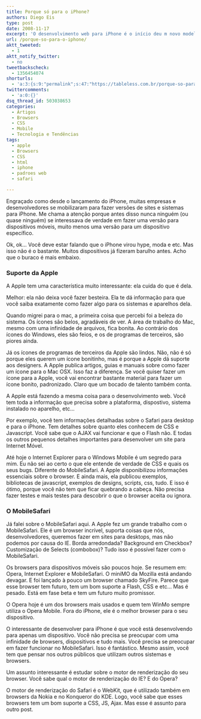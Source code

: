 ```yaml
---
title: Porque só para o iPhone?
authors: Diego Eis
type: post
date: 2008-11-17
excerpt: 'O desenvolvimento web para iPhone é o início deu m novo modelo de desenvolvimento web para dispositivos móveis. Os browsers para aparelhos como o iPhone ou aparelhos como os S60 da Nokia, são um novo caminho de navegar. '
url: /porque-so-para-o-iphone/
aktt_tweeted:
  - 1
aktt_notify_twitter:
  - no
tweetbackscheck:
  - 1356454074
shorturls:
  - 'a:3:{s:9:"permalink";s:47:"https://tableless.com.br/porque-so-para-o-iphone";s:7:"tinyurl";s:26:"https://tinyurl.com/3nsgg6h";s:4:"isgd";s:19:"https://is.gd/hT8bId";}'
twittercomments:
  - 'a:0:{}'
dsq_thread_id: 503038653
categories:
  - Artigos
  - Browsers
  - CSS
  - Mobile
  - Tecnologia e Tendências
tags:
  - apple
  - Browsers
  - CSS
  - html
  - iphone
  - padroes web
  - safari

---
```

Engraçado como desde o lançamento do iPhone, muitas empresas e desenvolvedores se mobilizaram para fazer versões de sites e sistemas para iPhone. Me chama a atenção porque antes disso nunca ninguém (ou quase ninguém) se interessava de verdade em fazer uma versão para dispositivos móveis, muito menos uma versão para um dispositivo específico.
  
Ok, ok&#8230; Você deve estar falando que o iPhone virou hype, moda e etc. Mas isso não é o bastante. Muitos dispositivos já fizeram barulho antes. Acho que o buraco é mais embaixo.
  
<!--more-->

### Suporte da Apple

A Apple tem uma característica muito interessante: ela cuida do que é dela.
  
Melhor: ela não deixa você fazer besteira. Ela te dá informação para que você saiba exatamente como fazer algo para os sistemas e aparelhos dela.

Quando migrei para o mac, a primeira coisa que percebi foi a beleza do sistema. Os ícones são belos, agradáveis de ver. A área de trabalho do Mac, mesmo com uma infinidade de arquivos, fica bonita. Ao contrário dos ícones do Windows, eles são feios, e os de programas de terceiros, são piores ainda.
  
Já os ícones de programas de terceiros da Apple são lindos. Não, não é só porque eles querem um ícone bonitinho, mas é porque a Apple dá suporte aos designers. A Apple publica artigos, guias e manuais sobre como fazer um ícone para o Mac OSX. Isso faz a diferença. Se você quiser fazer um ícone para a Apple, você vai encontrar bastante material para fazer um ícone bonito, padronizado. Claro que um bocado de talento também conta.

A Apple está fazendo a mesma coisa para o desenvolvimento web. Você tem toda a informação que precisa sobre a plataforma, dispostivo, sistema instalado no aparelho, etc&#8230;
  
Por exemplo, você tem informações detalhadas sobre o Safari para desktop e para o iPhone. Tem detalhes sobre quanto eles conhecem de CSS e Javascript. Você sabe que o AJAX vai funcionar e que o Flash não. E todas os outros pequenos detalhes importantes para desenvolver um site para Internet Móvel. 

Até hoje o Internet Explorer para o Windows Mobile é um segredo para mim. Eu não sei ao certo o que ele entende de verdade de CSS e quais os seus bugs. Diferente do MobileSafari. A Apple disponibilizou informações essenciais sobre o browser. E ainda mais, ela publicou exemplos, bibliotecas de javascript, exemplos de designs, scripts, css, tudo. E isso é ótimo, porque você não tem que ficar quebrando a cabeça. Não precisa fazer testes e mais testes para descobrir o que o browser aceita ou ignora. 

### O MobileSafari

Já falei sobre o MobileSafari aqui. A Apple fez um grande trabalho com o MobileSafari. Ele é um browser incrível, suporta coisas que nós, desenvolvedores, queremos fazer em sites para desktops, mas não podemos por causa do IE. Borda arredondada? Background em Checkbox? Customização de Selects (combobox)? Tudo isso é possível fazer com o MobileSafari.

Os browsers para dispositivos móveis são poucos hoje. Se resumem em: Opera, Internet Explorer e MobileSafari. O miniMO da Mozilla está andando devagar. E foi lançado à pouco um browser chamado SkyFire. Parece que esse browser tem futuro, tem um bom suporte a Flash, CSS e etc&#8230; Mas é pesado. Está em fase beta e tem um futuro muito promissor.

O Opera hoje é um dos browsers mais usados e quem tem WinMo sempre utiliza o Opera Mobile. Fora do iPhone, ele é o melhor browser para o seu dispositivo.

O interessante de desenvolver para iPhone é que você está desenvolvendo para apenas um dispositivo. Você não precisa se preocupar com uma infinidade de browsers, dispositivos e tudo mais. Você precisa se preocupar em fazer funcionar no MobileSafari. Isso é fantástico. Mesmo assim, você tem que pensar nos outros públicos que utilizam outros sistemas e browsers. 

Um assunto interessante é estudar sobre o motor de renderização do seu browser. Você sabe qual o motor de renderização do IE? E do Opera?
  
O motor de renderização do Safari é o WebKit, que é utilizado também em browsers da Nokia e no Konqueror do KDE. Logo, você sabe que esses browsers tem um bom suporte a CSS, JS, Ajax. Mas esse é assunto para outro post.
